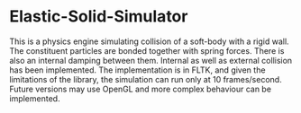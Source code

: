 # Elastic-Solid-Simulator
This is a physics engine simulating collision of a soft-body with a rigid wall. The constituent particles are bonded together with spring forces. There is also an
internal damping between them. Internal as well as external collision has been implemented.
The implementation is in FLTK, and given the limitations of the library, the simulation can run only at 10 frames/second. Future versions may use OpenGL and more
complex behaviour can be implemented.
